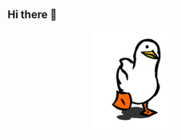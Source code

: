 ## Hi there 👋
<p align="center" width="100%">
    <img width="33%" src="https://github.com/MKSx/MKSx/blob/main/57615b8c0092a66c1d4058b1692955cc.gif"> 
</p>
